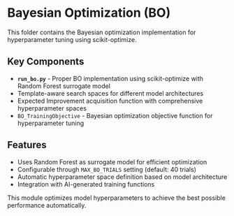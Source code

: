 # Bayesian Optimization (BO)

This folder contains the Bayesian optimization implementation for hyperparameter tuning using scikit-optimize.

## Key Components

- **`run_bo.py`** - Proper BO implementation using scikit-optimize with Random Forest surrogate model
- Template-aware search spaces for different model architectures
- Expected Improvement acquisition function with comprehensive hyperparameter spaces
- `BO_TrainingObjective` - Bayesian optimization objective function for hyperparameter tuning

## Features

- Uses Random Forest as surrogate model for efficient optimization
- Configurable through `MAX_BO_TRIALS` setting (default: 40 trials)
- Automatic hyperparameter space definition based on model architecture
- Integration with AI-generated training functions

This module optimizes model hyperparameters to achieve the best possible performance automatically.